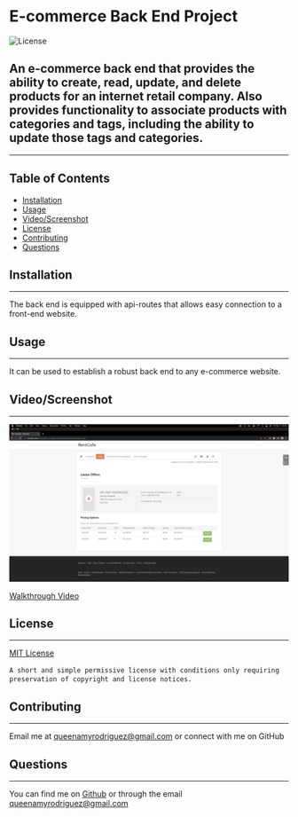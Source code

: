 # E-commerce Back End Project

  
  ![License](https://img.shields.io/badge/License-MIT-brightgreen)
    

## An e-commerce back end that provides the ability to create, read, update, and delete products for an internet retail company. Also provides functionality to associate products with categories and tags, including the ability to update those tags and categories.
-----
## Table of Contents
- [Installation](#installation)
- [Usage](#usage)
- [Video/Screenshot](#video/screenshot)
- [License](#license)
- [Contributing](#contributing)
- [Questions](#questions)

## Installation
-----
The back end is equipped with api-routes that allows easy connection to a front-end website.

## Usage
------
It can be used to establish a robust back end to any e-commerce website.

## Video/Screenshot
-------
![Insomnia GET Categories Route](/assets/images/GET_Categories.png)

[Walkthrough Video](#https://youtu.be/0Nxfqwpn1_k)

## License
-------

  [MIT License](https://choosealicense.com/licenses/mit/)
    

    A short and simple permissive license with conditions only requiring preservation of copyright and license notices.
    


## Contributing
------
Email me at queenamyrodriguez@gmail.com or connect with me on GitHub



## Questions
-----
You can find me on [Github](https://github.com/queenamyrodriguez) or through the email queenamyrodriguez@gmail.com

